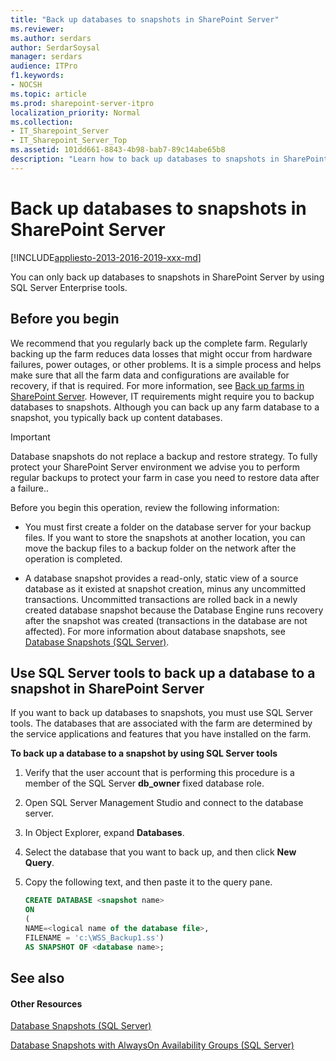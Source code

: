 ```yaml
---
title: "Back up databases to snapshots in SharePoint Server"
ms.reviewer: 
ms.author: serdars
author: SerdarSoysal
manager: serdars
audience: ITPro
f1.keywords:
- NOCSH
ms.topic: article
ms.prod: sharepoint-server-itpro
localization_priority: Normal
ms.collection:
- IT_Sharepoint_Server
- IT_Sharepoint_Server_Top
ms.assetid: 101dd661-8843-4b98-bab7-89c14abe65b8
description: "Learn how to back up databases to snapshots in SharePoint Server by using SQL Server Enterprise."
---
```


# Back up databases to snapshots in SharePoint Server

[!INCLUDE[appliesto-2013-2016-2019-xxx-md](../includes/appliesto-2013-2016-2019-xxx-md.md)]
  
You can only back up databases to snapshots in SharePoint Server by using SQL Server Enterprise tools.
  
## Before you begin
<a name="begin"> </a>

We recommend that you regularly back up the complete farm. Regularly backing up the farm reduces data losses that might occur from hardware failures, power outages, or other problems. It is a simple process and helps make sure that all the farm data and configurations are available for recovery, if that is required. For more information, see [Back up farms in SharePoint Server](back-up-a-farm.md). However, IT requirements might require you to backup databases to snapshots. Although you can back up any farm database to a snapshot, you typically back up content databases.
  
> [!IMPORTANT]
> Database snapshots do not replace a backup and restore strategy. To fully protect your SharePoint Server environment we advise you to perform regular backups to protect your farm in case you need to restore data after a failure.. 
  
Before you begin this operation, review the following information:
  
- You must first create a folder on the database server for your backup files. If you want to store the snapshots at another location, you can move the backup files to a backup folder on the network after the operation is completed.
    
- A database snapshot provides a read-only, static view of a source database as it existed at snapshot creation, minus any uncommitted transactions. Uncommitted transactions are rolled back in a newly created database snapshot because the Database Engine runs recovery after the snapshot was created (transactions in the database are not affected). For more information about database snapshots, see [Database Snapshots (SQL Server)](https://go.microsoft.com/fwlink/p/?LinkID=715786&amp;clcid=0x409). 
    
## Use SQL Server tools to back up a database to a snapshot in SharePoint Server
<a name="proc1"> </a>

If you want to back up databases to snapshots, you must use SQL Server tools. The databases that are associated with the farm are determined by the service applications and features that you have installed on the farm.
  
 **To back up a database to a snapshot by using SQL Server tools**
  
1. Verify that the user account that is performing this procedure is a member of the SQL Server **db_owner** fixed database role. 
    
2. Open SQL Server Management Studio and connect to the database server.
    
3. In Object Explorer, expand **Databases**.
    
4. Select the database that you want to back up, and then click **New Query**.
    
5. Copy the following text, and then paste it to the query pane.
    
   ```sql
   CREATE DATABASE <snapshot name>
   ON
   (
   NAME=<logical name of the database file>,
   FILENAME = 'c:\WSS_Backup1.ss')
   AS SNAPSHOT OF <database name>;
   ```

## See also
<a name="proc1"> </a>

#### Other Resources

[Database Snapshots (SQL Server)](https://go.microsoft.com/fwlink/p/?LinkID=715786&amp;clcid=0x409)
  
[Database Snapshots with AlwaysOn Availability Groups (SQL Server)](https://go.microsoft.com/fwlink/p/?LinkID=715787&amp;clcid=0x409)

